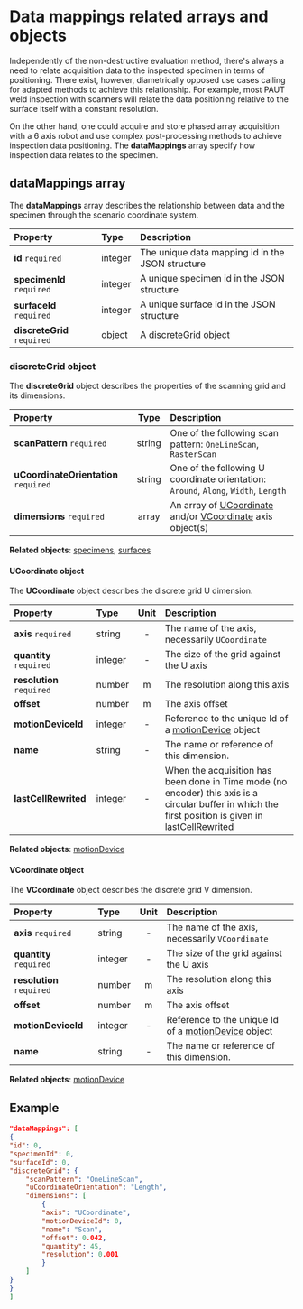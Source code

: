 # Data mappings related arrays and objects

Independently of the non-destructive evaluation method, there's always a need to relate acquisition data to the inspected specimen in terms of positioning. There exist, however, diametrically opposed use cases calling for adapted methods to achieve this relationship. For example, most PAUT weld inspection with scanners will relate the data positioning relative to the surface itself with a constant resolution. 

On the other hand, one could acquire and store phased array acquisition with a 6 axis robot and use complex post-processing methods to achieve inspection data positioning. The **dataMappings** array specify how inspection data relates to the specimen. 

## **dataMappings** array

The **dataMappings** array describes the relationship between data and the specimen through the scenario coordinate system.

| Property                    | Type    | Description                                      |
| :-------------------------- | :------ | :----------------------------------------------- |
| **id** `required`           | integer | The unique data mapping id in the JSON structure |
| **specimenId** `required`   | integer | A unique specimen id in the JSON structure       |
| **surfaceId** `required`    | integer | A unique surface id in the JSON structure        |
| **discreteGrid** `required` | object  | A [discreteGrid](#discretegrid-object) object    |

### **discreteGrid** object

The **discreteGrid** object describes the properties of the scanning grid and its dimensions. 

| Property                              |  Type  | Description                                                                                             |
| :------------------------------------ | :----: | :------------------------------------------------------------------------------------------------------ |
| **scanPattern** `required`            | string | One of the following scan pattern: `OneLineScan`, `RasterScan`                                          |
| **uCoordinateOrientation** `required` | string | One of the following U coordinate orientation: `Around`, `Along`, `Width`, `Length`                     |
| **dimensions** `required`             | array  | An array of [UCoordinate](#ucoordinate-object) and/or [VCoordinate](#vcoordinate-object) axis object(s) |

**Related objects**: [specimens](specimens.md#specimens-array), [surfaces](specimens.md#surfaces-array)

#### **UCoordinate** object

The **UCoordinate** object describes the discrete grid U dimension. 

| Property                  | Type    | Unit | Description                                                                                                                                          |
| :------------------------ | :------ | :--: | :--------------------------------------------------------------------------------------------------------------------------------------------------- |
| **axis** `required`       | string  |  -   | The name of the axis, necessarily `UCoordinate`                                                                                                      |
| **quantity** `required`   | integer |  -   | The size of the grid against the U axis                                                                                                              |
| **resolution** `required` | number  |  m   | The resolution along this axis                                                                                                                       |
| **offset**                | number  |  m   | The axis offset                                                                                                                                      |
| **motionDeviceId**        | integer |  -   | Reference to the unique Id of a [motionDevice](motion-devices.md#motiondevices-array) object                                                         |
| **name**                  | string  |  -   | The name or reference of this dimension.                                                                                                             |
| **lastCellRewrited**      | integer |  -   | When the acquisition has been done in Time mode (no encoder) this axis is a circular buffer in which the first position is given in lastCellRewrited |

**Related objects**: [motionDevice](motion-devices.md#motiondevices-array)

#### **VCoordinate** object

The **VCoordinate** object describes the discrete grid V dimension. 

| Property                  | Type    | Unit | Description                                                                                  |
| :------------------------ | :------ | :--: | :------------------------------------------------------------------------------------------- |
| **axis** `required`       | string  |  -   | The name of the axis, necessarily `VCoordinate`                                              |
| **quantity** `required`   | integer |  -   | The size of the grid against the U axis                                                      |
| **resolution** `required` | number  |  m   | The resolution along this axis                                                               |
| **offset**                | number  |  m   | The axis offset                                                                              |
| **motionDeviceId**        | integer |  -   | Reference to the unique Id of a [motionDevice](motion-devices.md#motiondevices-array) object |
| **name**                  | string  |  -   | The name or reference of this dimension.                                                     |

**Related objects**: [motionDevice](motion-devices.md#motiondevices-array)

## Example

```json
"dataMappings": [
{
"id": 0,
"specimenId": 0,
"surfaceId": 0,
"discreteGrid": {
    "scanPattern": "OneLineScan",
    "uCoordinateOrientation": "Length",
    "dimensions": [
        {
        "axis": "UCoordinate",
        "motionDeviceId": 0,
        "name": "Scan",
        "offset": 0.042,
        "quantity": 45,
        "resolution": 0.001
        }
    ]
}
}
]
```